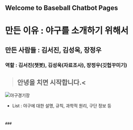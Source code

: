 ## Welcome to Baseball Chatbot Pages




# 만든 이유 : 야구를 소개하기 위해서
## 만든 사람들 : 김서진, 김성욱, 장정우
### 역할 : 김서진(챗봇), 김성욱(자료조사), 장정우(깃헙꾸미기)

>## 안녕을 치면 시작합니다.<

![야구경기장](https://cdn.pixabay.com/photo/2016/01/19/15/05/baseball-field-1149153__340.jpg)


- List : 야구에 대한 설명, 규칙, 과학적 원리, 구단 정보 등


```


### 



